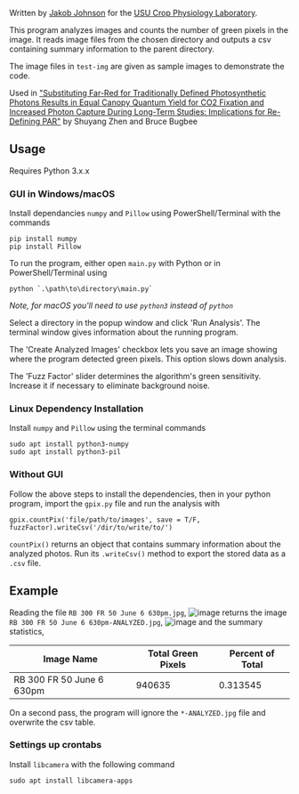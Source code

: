 Written by [Jakob Johnson](https://jakobj.dev) for the [USU Crop Physiology Laboratory](https://cpl.usu.edu/).

This program analyzes images and counts the number of green pixels in the image. It reads image files from the chosen directory and outputs a csv containing summary information to the parent directory. 

The image files in `test-img` are given as sample images to demonstrate the code. 

Used in ["Substituting Far-Red for Traditionally Defined Photosynthetic Photons Results in Equal Canopy Quantum Yield for CO2 Fixation and Increased Photon Capture During Long-Term Studies: Implications for Re-Defining PAR"](https://www.frontiersin.org/articles/10.3389/fpls.2020.581156/full) by Shuyang Zhen and Bruce Bugbee

## Usage
Requires Python 3.x.x

### GUI in Windows/macOS
Install dependancies `numpy` and `Pillow` using PowerShell/Terminal with the commands
```
pip install numpy
pip install Pillow
```
To run the program, either open `main.py` with Python or in PowerShell/Terminal using 
```
python `.\path\to\directory\main.py`
```
*Note, for macOS you'll need to use `python3` instead of `python`*

Select a directory in the popup window and click 'Run Analysis'. 
The terminal window gives information about the running program.

The 'Create Analyzed Images' checkbox lets you save an image showing where the program detected green pixels. This option slows down analysis.

The 'Fuzz Factor' slider determines the algorithm's green sensitivity. Increase it if necessary to eliminate background noise. 

### Linux Dependency Installation
Install `numpy` and `Pillow` using the terminal commands
```
sudo apt install python3-numpy
sudo apt install python3-pil
```

### Without GUI
Follow the above steps to install the dependencies, then in your python program, import the `gpix.py` file and run the analysis with 
```
gpix.countPix('file/path/to/images', save = T/F, fuzzFactor).writeCsv('/dir/to/write/to/')
```
`countPix()` returns an object that contains summary information about the analyzed photos. Run its `.writeCsv()` method to export the stored data as a `.csv` file.

## Example

Reading the file `RB 300 FR 50 June 6 630pm.jpg`,
![image](https://raw.githubusercontent.com/jakobottar/green-pixel-analysis/master/test-img/RB%20300%20FR%2050%20June%206%20630pm.jpg)
returns the image `RB 300 FR 50 June 6 630pm-ANALYZED.jpg`,
![image](https://raw.githubusercontent.com/jakobottar/green-pixel-analysis/master/test-img/RB%20300%20FR%2050%20June%206%20630pm-ANALYZED.jpg)
and the summary statistics,

| Image Name | Total Green Pixels |	Percent of Total |
| --- | --- | --- |
| RB 300 FR 50 June 6 630pm | 940635 | 0.313545 |

On a second pass, the program will ignore the `*-ANALYZED.jpg` file and overwrite the csv table.


### Settings up crontabs
Install `libcamera` with the following command
```
sudo apt install libcamera-apps
```
